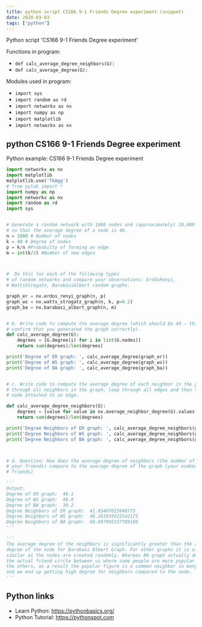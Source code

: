 ```yaml
---
title: python script CS166 9-1 Friends Degree experiment (snippet)
date: 2020-03-03
tags: ["python"]
---
```

Python script 'CS166 9-1 Friends Degree experiment'

Functions in program: 
* `def calc_average_degree_neighbors(G):`
* `def calc_average_degree(G):`

Modules used in program: 
* `import sys`
* `import random as rd`
* `import networkx as nx`
* `import numpy as np`
* `import matplotlib`
* `import networkx as nx`

## python CS166 9-1 Friends Degree experiment

Python example: CS166 9-1 Friends Degree experiment

```python
import networkx as nx
import matplotlib
matplotlib.use('TkAgg')
# from pylab import *
import numpy as np
import networkx as nx
import random as rd
import sys


# Generate a random network with 1000 nodes and (approximately) 20,000 edges,
# so that the average degree of a node is 40.
n = 1000 # Number of nodes
k = 40 # Degree of nodes
p = k/n #Probabilty of forming an edge
m = int(k/2) #Number of new edges



#  Do this for each of the following types
# of random networks and compare your observations: Erdős­Renyi,
# Watts­Strogatz, Barabási­Albert random graphs.

graph_er = nx.erdos_renyi_graph(n, p)
graph_ws = nx.watts_strogatz_graph(n, k, p=0.2)
graph_ba = nx.barabasi_albert_graph(n, m)


# b. Write code to compute the average degree (which should be 40 — this is just to
# confirm that you generated the graph correctly).
def calc_average_degree(G):
    degrees = [G.degree(i) for i in list(G.nodes)]
    return sum(degrees)/len(degrees)

print('Degree of ER graph: ', calc_average_degree(graph_er))
print('Degree of WS graph: ', calc_average_degree(graph_ws))
print('Degree of BA graph: ', calc_average_degree(graph_ba))


# c. Write code to compute the average degree of each neighbor in the graph. To loop
# through all neighbors in the graph, loop through all edges and then through each
# node attached to an edge.

def calc_average_degree_neighbors(G):
    degrees = [value for value in nx.average_neighbor_degree(G).values()]
    return sum(degrees)/len(degrees)

print('Degree Neighbors of ER graph: ', calc_average_degree_neighbors(graph_er))
print('Degree Neighbors of WS graph: ', calc_average_degree_neighbors(graph_ws))
print('Degree Neighbors of BA graph: ', calc_average_degree_neighbors(graph_ba))



# d. Question: How does the average degree of neighbors (the number of friends of
# your friends) compare to the average degree of the graph (your number of
# friends)

'''
Output:
Degree of ER graph:  40.1
Degree of WS graph:  40.0
Degree of BA graph:  39.2
Degree Neighbors of ER graph:  41.03407015848775
Degree Neighbors of WS graph:  40.161939322542175
Degree Neighbors of BA graph:  60.607995337789106
'''

'''
The average degree of the neighbors is significantly greater than the average
degree of the node for Barabasi Albert Graph. For other graphs it is almost 
similar as the nodes are created randomly. Whereas BA graph actually demonstrates
the actual friend circle between us where some people are more popular than
the others, as a result the popular figure is a common neighbor in many nodes
and we end up getting high degree for neighbors compared to the node.
'''


```

## Python links

- Learn Python: https://pythonbasics.org/
- Python Tutorial: https://pythonspot.com
